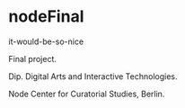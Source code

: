 # nodeFinal
it-would-be-so-nice

Final project.

Dip. Digital Arts and Interactive Technologies.

Node Center for Curatorial Studies, Berlin.
